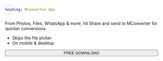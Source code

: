 ```yaml
---
heading: MConverter App
---
```


From Photos, Files, WhatsApp & more, hit Share and send to MConverter for quicker conversions.

* Skips the file picker
* On mobile & desktop

<a href="#getApp" class="not-link" tabindex="-1">
    <button class="button raised" style="width:100%">FREE DOWNLOAD</button>
</a>